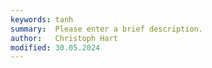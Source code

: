```yaml
---
keywords: tanh
summary:  Please enter a brief description.
author:   Christoph Hart
modified: 30.05.2024
---
```

  

